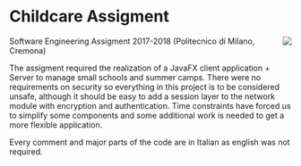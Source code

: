 # Childcare Assigment
[<img align="right" src="https://jenkins.jartum.org/buildStatus/icon?job=ChildCare"/>](https://jenkins.jartum.org/job/ChildCare/)

Software Engineering Assigment 2017-2018 (Politecnico di Milano, Cremona)

The assigment required the realization of a JavaFX client application + Server to manage small schools and summer camps.
There were no requirements on security so everything in this project is to be considered unsafe, although it should be easy to add a session layer to the network module with encryption and authentication.
Time constraints have forced us to simplify some components and some additional work is needed to get a more flexible application.

Every comment and major parts of the code are in Italian as english was not required.
